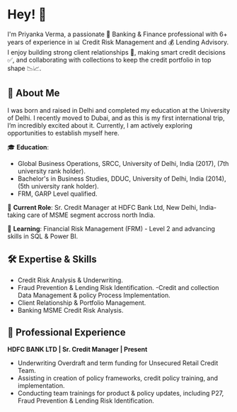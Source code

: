 # Hey! 👋

I'm Priyanka Verma, a passionate 💼 Banking & Finance professional with 6+ years of experience in 📊 Credit Risk Management and 💰 Lending Advisory. I enjoy building strong client relationships 🤝, making smart credit decisions ✅, and collaborating with collections to keep the credit portfolio in top shape 📉📈.

## 🚀 About Me
I was born and raised in Delhi and completed my education at the University of Delhi. I recently moved to Dubai, and as this is my first international trip, I’m incredibly excited about it. Currently, I am actively exploring opportunities to establish myself here.

🎓 **Education**:

- Global Business Operations, SRCC, University of Delhi, India (2017), (7th university rank holder).
- Bachelor's in Business Studies, DDUC, University of Delhi, India (2014), (5th university rank holder).
- FRM, GARP Level qualified.

💼 **Current Role**: Sr. Credit Manager at HDFC Bank Ltd, New Delhi, India- taking care of MSME segment accross north India.

🌱 **Learning**: Financial Risk Management (FRM) - Level 2 and advancing skills in SQL & Power BI. 

## 🛠️ Expertise & Skills

- Credit Risk Analysis & Underwriting.
- Fraud Prevention & Lending Risk Identification.
-Credit and collection Data Management & policy Process Implementation.
- Client Relationship & Portfolio Management.
- Banking MSME Credit Risk Analysis.

## 📌 Professional Experience

**HDFC BANK LTD | Sr. Credit Manager | Present**

- Underwriting Overdraft and term funding for Unsecured Retail Credit Team.
- Assisting in creation of policy frameworks, credit policy training, and implementation.
- Conducting team trainings for product & policy updates, including P27, Fraud Prevention & Lending Risk Identification.
